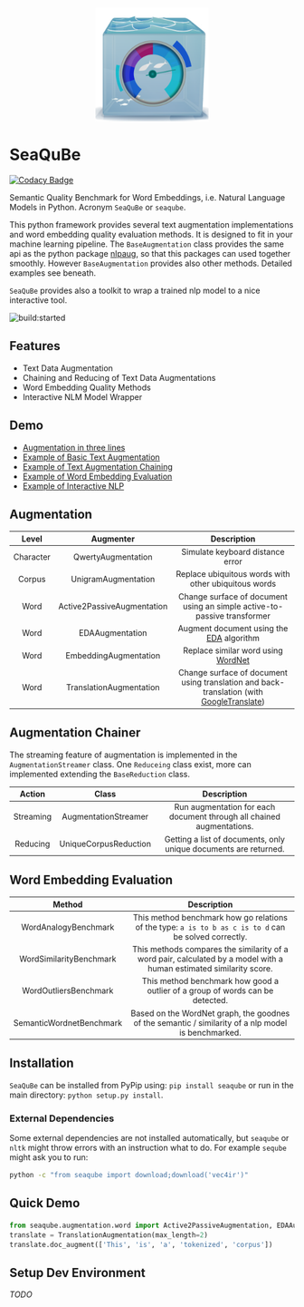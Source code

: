 <p align="center">
    <br>
    <img width="200px" src="https://github.com/bees4ever/SeaQuBe/raw/master/logo/seaqube_logo_v1.png"/>
    <br>
<p>

# SeaQuBe

[![Codacy Badge](https://api.codacy.com/project/badge/Grade/50fef8e32b794b65b10651de44637cf8)](https://app.codacy.com/gh/bees4ever/seaqube?utm_source=github.com&utm_medium=referral&utm_content=bees4ever/seaqube&utm_campaign=Badge_Grade)


Semantic Quality Benchmark for Word Embeddings, i.e. Natural Language Models in Python. Acronym `SeaQuBe` or `seaqube`.

This python framework provides several text augmentation implementations and word embedding quality evaluation methods. It is designed to fit in your machine learning pipeline. The `BaseAugmentation` class provides the same api as the python package [nlpaug](https://github.com/makcedward/nlpaug/), so that this packages can used together smoothly. However `BaseAugmentation` provides also other methods. Detailed examples see beneath.

`SeaQuBe` provides also a toolkit to wrap a trained nlp model to a nice interactive tool.

<img src="https://travis-ci.org/bees4ever/SeaQuBe.svg?branch=master&amp;status=started" alt="build:started">

## Features

*  Text Data Augmentation
*  Chaining and Reducing of Text Data Augmentations
*  Word Embedding Quality Methods
*  Interactive NLM Model Wrapper

## Demo
*   [Augmentation in three lines](https://github.com/bees4ever/SeaQuBe#quick-demo)
*   [Example of Basic Text Augmentation](https://github.com/bees4ever/SeaQuBe/blob/master/examples/basic_augmentation.ipynb)
*   [Example of Text Augmentation Chaining](https://github.com/bees4ever/SeaQuBe/blob/master/examples/chained_augmentation.ipynb)
*   [Example of Word Embedding Evaluation](https://github.com/bees4ever/SeaQuBe/blob/master/examples/word_embedding_evaluation.ipynb)
*   [Example of Interactive NLP](https://github.com/bees4ever/SeaQuBe/blob/master/examples/nlp.ipynb)

## Augmentation
| Level  | Augmenter  | Description |
|:---:|:---:|:---:|
| Character | QwertyAugmentation | Simulate keyboard distance error |
| Corpus | UnigramAugmentation | Replace ubiquitous words with other ubiquitous words |
| Word | Active2PassiveAugmentation | Change surface of document using an simple active-to-passive transformer |
| Word | EDAAugmentation | Augment document using the [EDA](https://github.com/jasonwei20/eda_nlp) algorithm |
| Word | EmbeddingAugmentation | Replace similar word using [WordNet](https://wordnet.princeton.edu/) |
| Word | TranslationAugmentation | Change surface of document using translation and back-translation (with [GoogleTranslate](https://translate.google.com/))|

## Augmentation Chainer
The streaming feature of augmentation is implemented in the ``AugmentationStreamer`` class. One `Reduceing` class exist, more can implemented
extending the ``BaseReduction`` class.  

| Action  | Class  | Description |
|:---:|:---:|:---:|
|Streaming|AugmentationStreamer| Run augmentation for each document through all chained augmentations.  |
|Reducing| UniqueCorpusReduction | Getting a list of documents, only unique documents are returned.  

## Word Embedding Evaluation
| Method  | Description |
|:---:|:---:|
|WordAnalogyBenchmark|This method benchmark how go relations of the type: `a is to b as c is to d` can be solved correctly.|
|WordSimilarityBenchmark|This methods compares the similarity of a word pair, calculated by a model with a human estimated similarity score.|
|WordOutliersBenchmark|This method benchmark how good a outlier of a group of words can be detected.|
|SemanticWordnetBenchmark|Based on the WordNet graph, the goodnes of the semantic / similarity of a nlp model is benchmarked.|

## Installation

`SeaQuBe` can be installed from PyPip using: `pip install seaqube` or run in the main directory: `python setup.py install`.

### External Dependencies

Some external dependencies are not installed automatically, but `seaqube` or `nltk` might throw errors with an instruction what to do.
For example ``seqube`` might ask you to run:

````bash 
python -c "from seaqube import download;download('vec4ir')"
````

## Quick Demo
````python
from seaqube.augmentation.word import Active2PassiveAugmentation, EDAAugmentation, TranslationAugmentation, EmbeddingAugmentation
translate = TranslationAugmentation(max_length=2)
translate.doc_augment(['This', 'is', 'a', 'tokenized', 'corpus'])
````

## Setup Dev Environment
_TODO_